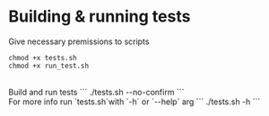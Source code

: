 # Building & running tests

Give necessary premissions to scripts
```
chmod +x tests.sh
chmod +x run_test.sh
```

</br>
Build and run tests
```
./tests.sh --no-confirm
```

</br>
For more info run `tests.sh`with `-h` or `--help` arg
```
./tests.sh -h
```
